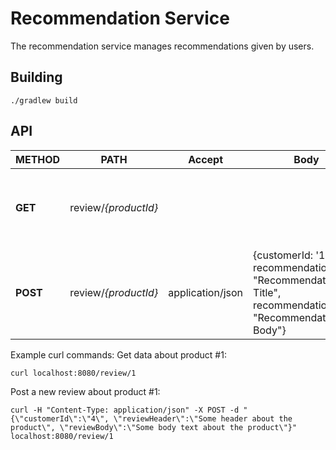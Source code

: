 # Recommendation Service #

The recommendation service manages recommendations given by users.

## Building
```./gradlew build```

## API ##  

| METHOD | PATH | Accept | Body | DESCRIPTION |
| ------ |----- | ------ |----- | ----------- |
| **GET**    | review/*{productId}* |        |      | Get all recommendations about a product; Optional query parameter for batching |
| **POST**   | review/*{productId}*  | application/json | {customerId: '123', recommendationTitle: "Recommendation Title", recommendationBody: "Recommendation Body"} | Add or update a recommendation |


Example curl commands:
Get data about product #1:
```
curl localhost:8080/review/1
```

Post a new review about product #1:
```
curl -H "Content-Type: application/json" -X POST -d "{\"customerId\":\"4\", \"reviewHeader\":\"Some header about the product\", \"reviewBody\":\"Some body text about the product\"}" localhost:8080/review/1
```